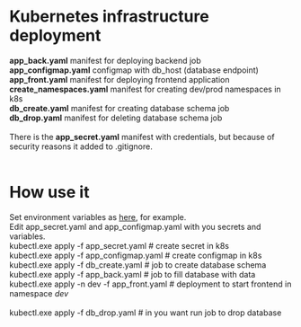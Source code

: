 # Kubernetes infrastructure deployment
<b>app_back.yaml</b> manifest for deploying backend job<br>
<b>app_configmap.yaml</b> configmap with db_host (database endpoint)<br>
<b>app_front.yaml</b> manifest for deploying frontend application<br>
<b>create_namespaces.yaml</b> manifest for creating dev/prod namespaces in k8s<br>
<b>db_create.yaml</b> manifest for creating database schema job<br>
<b>db_drop.yaml</b> manifest for deleting database schema job<br><br>
There is the <b>app_secret.yaml</b> manifest with credentials, but because of security reasons it added to .gitignore.<br><br>
# How use it
Set environment variables as <a href="https://github.com/gezm0/internship_diploma/tree/main/aws-infrastructure">here</a>, for example.<br>
Edit app_secret.yaml and app_configmap.yaml with you secrets and variables.<br>
kubectl.exe apply -f app_secret.yaml # create secret in k8s<br>
kubectl.exe apply -f app_configmap.yaml # create configmap in k8s<br>
kubectl.exe apply -f db_create.yaml # job to create database schema<br>
kubectl.exe apply -f app_back.yaml # job to fill database with data<br>
kubectl.exe apply -n dev -f app_front.yaml # deployment to start frontend in namespace <i>dev</i><br><br>
kubectl.exe apply -f db_drop.yaml # in you want run job to drop database<br>
